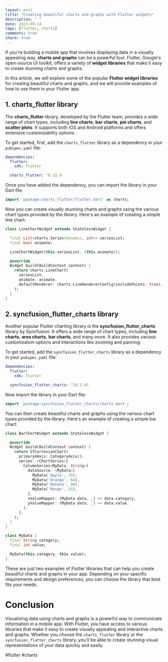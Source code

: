 ```yaml
---
layout: post
title: "Creating beautiful charts and graphs with Flutter widgets"
description: " "
date: 2023-09-14
tags: [flutter, charts]
comments: true
share: true
---
```


If you're building a mobile app that involves displaying data in a visually appealing way, **charts and graphs** can be a powerful tool. Flutter, Google's open-source UI toolkit, offers a variety of **widget libraries** that make it easy to create stunning charts and graphs.

In this article, we will explore some of the popular **Flutter widget libraries** for creating beautiful charts and graphs, and we will provide examples of how to use them in your Flutter app.

## 1. **charts_flutter** library

The **charts_flutter** library, developed by the Flutter team, provides a wide range of chart types, including **line charts**, **bar charts**, **pie charts**, and **scatter plots**. It supports both iOS and Android platforms and offers extensive customizability options.

To get started, first, add the `charts_flutter` library as a dependency in your `pubspec.yaml` file:

```yaml
dependencies:
  flutter:
    sdk: flutter

  charts_flutter: ^0.12.0
```

Once you have added the dependency, you can import the library in your Dart file:

```dart
import 'package:charts_flutter/flutter.dart' as charts;
```

Now you can create visually stunning charts and graphs using the various chart types provided by the library. Here's an example of creating a simple line chart:

```dart
class LineChartWidget extends StatelessWidget {

  final List<charts.Series<dynamic, int>> seriesList;
  final bool animate;

  LineChartWidget(this.seriesList, {this.animate});

  @override
  Widget build(BuildContext context) {
    return charts.LineChart(
      seriesList,
      animate: animate,
      defaultRenderer: charts.LineRendererConfig(includePoints: true),
    );
  }
}
```

## 2. **syncfusion_flutter_charts** library

Another popular Flutter charting library is the **syncfusion_flutter_charts** library by Syncfusion. It offers a wide range of chart types, including **line charts**, **area charts**, **bar charts**, and many more. It also provides various customization options and interactions like zooming and panning.

To get started, add the `syncfusion_flutter_charts` library as a dependency in your `pubspec.yaml` file:

```yaml
dependencies:
  flutter:
    sdk: flutter

  syncfusion_flutter_charts: ^19.2.45
```

Now import the library in your Dart file:

```dart
import 'package:syncfusion_flutter_charts/charts.dart';
```

You can then create beautiful charts and graphs using the various chart types provided by the library. Here's an example of creating a simple bar chart:

```dart
class BarChartWidget extends StatelessWidget {

  @override
  Widget build(BuildContext context) {
    return SfCartesianChart(
      primaryXAxis: CategoryAxis(),
      series: <ChartSeries>[
        ColumnSeries<MyData, String>(
          dataSource: <MyData>[
            MyData('Apple', 35),
            MyData('Orange', 64),
            MyData('Banana', 80),
            MyData('Mango', 55),
          ],
          xValueMapper: (MyData data, _) => data.category,
          yValueMapper: (MyData data, _) => data.value,
        ),
      ],
    );
  }
}

class MyData {
  final String category;
  final int value;

  MyData(this.category, this.value);
}
```

These are just two examples of Flutter libraries that can help you create beautiful charts and graphs in your app. Depending on your specific requirements and design preferences, you can choose the library that best fits your needs.

# Conclusion

Visualizing data using charts and graphs is a powerful way to communicate information in a mobile app. With Flutter, you have access to various libraries that make it easy to create visually appealing and interactive charts and graphs. Whether you choose the `charts_flutter` library or the `syncfusion_flutter_charts` library, you'll be able to create stunning visual representations of your data quickly and easily.

#flutter #charts